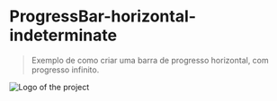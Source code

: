 # ProgressBar-horizontal-indeterminate

> Exemplo de como criar uma barra de progresso horizontal, com progresso infinito.


![Logo of the project](https://raw.githubusercontent.com/jehna/readme-best-practices/master/sample-logo.png)
